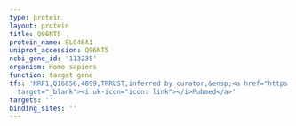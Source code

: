 ```yaml
---
type: protein
layout: protein
title: Q96NT5
protein_name: SLC46A1
uniprot_accession: Q96NT5
ncbi_gene_id: '113235'
organism: Homo sapiens
function: target gene
tfs: 'NRF1,Q16656,4899,TRRUST,inferred by curator,&ensp;<a href="https://www.ncbi.nlm.nih.gov/pubmed/?term=20724482%5Buid%5D"
  target="_blank"><i uk-icon="icon: link"></i>Pubmed</a>'
targets: ''
binding_sites: ''
---
```


